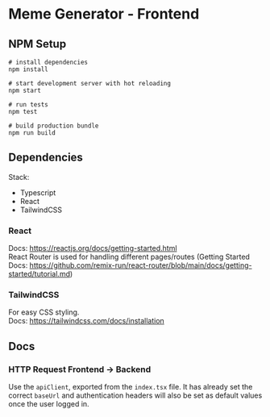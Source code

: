 # Meme Generator - Frontend

## NPM Setup
```shell
# install dependencies
npm install

# start development server with hot reloading
npm start

# run tests
npm test

# build production bundle
npm run build
```

## Dependencies
Stack:
- Typescript
- React
- TailwindCSS
### React
Docs: https://reactjs.org/docs/getting-started.html  
React Router is used for handling different pages/routes (Getting Started Docs:
https://github.com/remix-run/react-router/blob/main/docs/getting-started/tutorial.md)

### TailwindCSS
For easy CSS styling.  
Docs: https://tailwindcss.com/docs/installation

## Docs
### HTTP Request Frontend -> Backend
Use the `apiClient`, exported from the `index.tsx` file. It has already set the
correct `baseUrl` and authentication headers will also be set as default values
once the user logged in.
